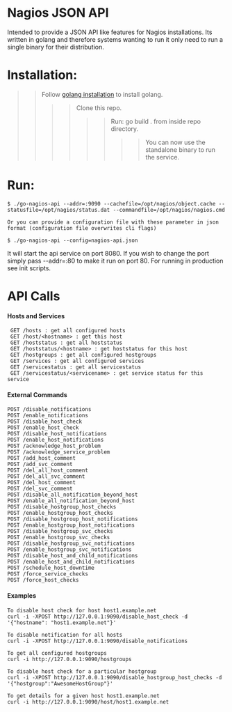 # Nagios JSON API

Intended to provide a JSON API like features for Nagios installations. Its written in golang and therefore systems wanting to run it only need to run a single binary for their distribution.

Installation:
==
>> Follow [golang installation](https://golang.org/doc/install) to install golang.
>> >> Clone this repo.
>> >> >> Run: go build . from inside repo directory.
>> >> >> >> You can now use the standalone binary to run the service.

Run:
==
```
$ ./go-nagios-api --addr=:9090 --cachefile=/opt/nagios/object.cache --statusfile=/opt/nagios/status.dat --commandfile=/opt/nagios/nagios.cmd

Or you can provide a configuration file with these parameter in json format (configuration file overwrites cli flags)

$ ./go-nagios-api --config=nagios-api.json
```
It will start the api service on port 8080. If you wish to change the port simply pass --addr=:80 to make it run on port 80. For running in production see init scripts.

API Calls
==

#### Hosts and Services
```
 GET /hosts : get all configured hosts
 GET /host/<hostname> : get this host
 GET /hoststatus : get all hoststatus
 GET /hoststatus/<hostname> : get hoststatus for this host
 GET /hostgroups : get all configured hostgroups
 GET /services : get all configured services
 GET /servicestatus : get all servicestatus
 GET /servicestatus/<servicename> : get service status for this service
```

#### External Commands
```
POST /disable_notifications 
POST /enable_notifications
POST /disable_host_check  
POST /enable_host_check   
POST /disable_host_notifications
POST /enable_host_notifications
POST /acknowledge_host_problem
POST /acknowledge_service_problem
POST /add_host_comment
POST /add_svc_comment
POST /del_all_host_comment
POST /del_all_svc_comment
POST /del_host_comment
POST /del_svc_comment
POST /disable_all_notification_beyond_host
POST /enable_all_notification_beyond_host
POST /disable_hostgroup_host_checks
POST /enable_hostgroup_host_checks
POST /disable_hostgroup_host_notifications
POST /enable_hostgroup_host_notifications
POST /disable_hostgroup_svc_checks
POST /enable_hostgroup_svc_checks
POST /disable_hostgroup_svc_notifications
POST /enable_hostgroup_svc_notifications
POST /disable_host_and_child_notifications
POST /enable_host_and_child_notifications
POST /schedule_host_downtime
POST /force_service_checks
POST /force_host_checks
```

#### Examples
```
To disable host check for host host1.example.net
curl -i -XPOST http://127.0.0.1:9090/disable_host_check -d '{"hostname": "host1.example.net"}'

To disable notification for all hosts
curl -i -XPOST http://127.0.0.1:9090/disable_notifications

To get all configured hostgroups
curl -i http://127.0.0.1:9090/hostgroups

To disable host check for a particular hostgroup
curl -i -XPOST http://127.0.0.1:9090/disable_hostgroup_host_checks -d '{"hostgroup":"AwesomeHostGroup"}'

To get details for a given host host1.example.net
curl -i http://127.0.0.1:9090/host/host1.example.net
```

